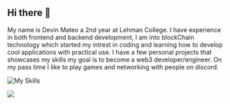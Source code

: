 ## Hi there 👋
My name is Devin Mateo a 2nd year at Lehman College.
I have experience in both frontend and backend development, I am into blockChain technology which started my intrest in coding and learning how to develop cool applications with practical use. I have a few personal projects that showcases my skills my goal is to become a web3 developer/engineer. On my pass time I like to play games and networking with people on discord.

![My Skills](https://skillicons.dev/icons?i=java,python,html,css,js,solidity,vercel)


<a href="https://www.linkedin.com/feed/"/>
<img src = "https://img.shields.io/badge/%2540-Linkedin-blue?label=%20&labelColor=%20" />

<!--
**bolojutsu/bolojutsu** is a ✨ _special_ ✨ repository because its `README.md` (this file) appears on your GitHub profile.

Here are some ideas to get you started:

- 🔭 I’m currently working on ...
- 🌱 I’m currently learning ...
- 👯 I’m looking to collaborate on ...
- 🤔 I’m looking for help with ...
- 💬 Ask me about ...
- 📫 How to reach me: ...
- 😄 Pronouns: ...
- ⚡ Fun fact: ...
-->
